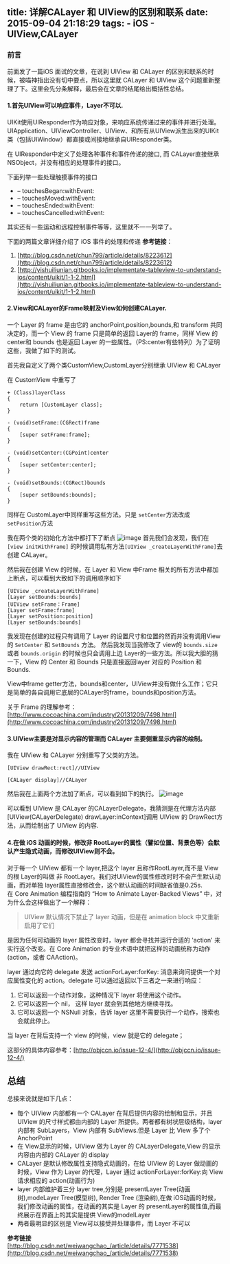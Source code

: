 title: 详解CALayer 和 UIView的区别和联系
date: 2015-09-04 21:18:29
tags:
    - iOS
    - UIView,CALayer
---

### 前言
前面发了一篇iOS 面试的文章，在说到 UIView 和 CALayer 的区别和联系的时候，被喵神指出没有切中要点，所以这里就 CALayer 和 UIView 这个问题重新整理了下。这里会先分条解释，最后会在文章的结尾给出概括性总结。


#### 1.首先UIView可以响应事件，Layer不可以.
UIKit使用UIResponder作为响应对象，来响应系统传递过来的事件并进行处理。UIApplication、UIViewController、UIView、和所有从UIView派生出来的UIKit类（包括UIWindow）都直接或间接地继承自UIResponder类。   

在 UIResponder中定义了处理各种事件和事件传递的接口, 而 CALayer直接继承 NSObject，并没有相应的处理事件的接口。  

下面列举一些处理触摸事件的接口

* – touchesBegan:withEvent:
* – touchesMoved:withEvent:
* – touchesEnded:withEvent:
* – touchesCancelled:withEvent:      

其实还有一些运动和远程控制事件等等，这里就不一一列举了。


下面的两篇文章详细介绍了 iOS 事件的处理和传递
**参考链接**：  
1. [http://blog.csdn.net/chun799/article/details/8223612](http://blog.csdn.net/chun799/article/details/8223612)  
2. [http://yishuiliunian.gitbooks.io/implementate-tableview-to-understand-ios/content/uikit/1-1-2.html](http://yishuiliunian.gitbooks.io/implementate-tableview-to-understand-ios/content/uikit/1-1-2.html)





#### 2.View和CALayer的Frame映射及View如何创建CALayer.  

一个 Layer 的 frame 是由它的 anchorPoint,position,bounds,和 transform 共同决定的，而一个 View 的 frame 只是简单的返回 Layer的 frame，同样 View 的 center和 bounds 也是返回 Layer 的一些属性。（PS:center有些特列）为了证明这些，我做了如下的测试。

首先我自定义了两个类CustomView,CustomLayer分别继承 UIView 和 CALayer

在 CustomView 中重写了    

```objc
+ (Class)layerClass
{
    return [CustomLayer class];
}

- (void)setFrame:(CGRect)frame
{
    [super setFrame:frame];
}

- (void)setCenter:(CGPoint)center
{
    [super setCenter:center];
}

- (void)setBounds:(CGRect)bounds
{
    [super setBounds:bounds];
}
```

同样在 CustomLayer中同样重写这些方法。只是 `setCenter`方法改成`setPosition`方法  

我在两个类的初始化方法中都打下了断点
![image](http://7xl8rl.com1.z0.glb.clouddn.com/Snip20150820_12.png)
首先我们会发现，我们在 `[view initWithFrame]` 的时候调用私有方法`[UIView _createLayerWithFrame]`去创建 CALayer。

然后我在创建 View 的时候，在 Layer 和 View 中Frame 相关的所有方法中都加上断点，可以看到大致如下的调用顺序如下  
```objc
[UIView _createLayerWithFrame]
[Layer setBounds:bounds]
[UIView setFrame：Frame]
[Layer setFrame:frame]
[Layer setPosition:position]
[Layer setBounds:bounds]
```


我发现在创建的过程只有调用了 Layer 的设置尺寸和位置的然而并没有调用View 的 `SetCenter` 和 `SetBounds` 方法。
然后我发现当我修改了 view的 `bounds.size` 或者 `bounds.origin` 的时候也只会调用上边 Layer的一些方法。所以我大胆的猜一下，View 的 Center 和 Bounds 只是直接返回layer 对应的 Position 和 Bounds.

View中frame getter方法，bounds和center，UIView并没有做什么工作；它只是简单的各自调用它底层的CALayer的frame，bounds和position方法。

关于 Frame 的理解参考：[http://www.cocoachina.com/industry/20131209/7498.html](http://www.cocoachina.com/industry/20131209/7498.html)  

#### 3.UIView主要是对显示内容的管理而 CALayer 主要侧重显示内容的绘制。
我在 UIView 和 CALayer 分别重写了父类的方法。

```objc
[UIView drawRect:rect]//UIView    

[CALayer display]//CALayer

```
然后我在上面两个方法加了断点，可以看到如下的执行。
![image](http://7xl8rl.com1.z0.glb.clouddn.com/Snip20150820_11.png)

可以看到 UIView 是 CALayer 的CALayerDelegate，我猜测是在代理方法内部[UIView(CALayerDelegate) drawLayer:inContext]调用 UIView 的 DrawRect方法，从而绘制出了 UIView 的内容.

#### 4.在做 iOS 动画的时候，修改非 RootLayer的属性（譬如位置、背景色等）会默认产生隐式动画，而修改UIView则不会。
对于每一个 UIView 都有一个 layer,把这个 layer 且称作RootLayer,而不是 View 的根 Layer的叫做 非 RootLayer。我们对UIView的属性修改时时不会产生默认动画，而对单独 layer属性直接修改会，这个默认动画的时间缺省值是0.25s.   
在 Core Animation 编程指南的 “How to Animate Layer-Backed Views” 中，对为什么会这样做出了一个解释：
> UIView 默认情况下禁止了 layer 动画，但是在 animation block 中又重新启用了它们

是因为任何可动画的 layer 属性改变时，layer 都会寻找并运行合适的 'action' 来实行这个改变。在 Core Animation 的专业术语中就把这样的动画统称为动作 (action，或者 CAAction)。  

layer 通过向它的 delegate 发送 actionForLayer:forKey: 消息来询问提供一个对应属性变化的 action。delegate 可以通过返回以下三者之一来进行响应：    

1. 它可以返回一个动作对象，这种情况下 layer 将使用这个动作。
2. 它可以返回一个 nil， 这样 layer 就会到其他地方继续寻找。
3. 它可以返回一个 NSNull 对象，告诉 layer 这里不需要执行一个动作，搜索也会就此停止。  

当 layer 在背后支持一个 view 的时候，view 就是它的 delegate；

这部分的具体内容参考：[http://objccn.io/issue-12-4/](http://objccn.io/issue-12-4/)

## 总结
总接来说就是如下几点：  

* 每个 UIView 内部都有一个 CALayer 在背后提供内容的绘制和显示，并且 UIView 的尺寸样式都由内部的 Layer 所提供。两者都有树状层级结构，layer 内部有 SubLayers，View 内部有 SubViews.但是 Layer 比 View 多了个AnchorPoint
* 在 View显示的时候，UIView 做为 Layer 的 CALayerDelegate,View 的显示内容由内部的 CALayer 的 display
* CALayer 是默认修改属性支持隐式动画的，在给 UIView 的 Layer 做动画的时候，View 作为 Layer 的代理，Layer  通过 actionForLayer:forKey:向 View请求相应的 action(动画行为)
* layer 内部维护着三分 layer tree,分别是 presentLayer Tree(动画树),modeLayer Tree(模型树), Render Tree (渲染树),在做 iOS动画的时候，我们修改动画的属性，在动画的其实是 Layer 的 presentLayer的属性值,而最终展示在界面上的其实是提供 View的modelLayer
* 两者最明显的区别是 View可以接受并处理事件，而 Layer 不可以  

**参考链接**  
[http://blog.csdn.net/weiwangchao_/article/details/7771538](http://blog.csdn.net/weiwangchao_/article/details/7771538)
